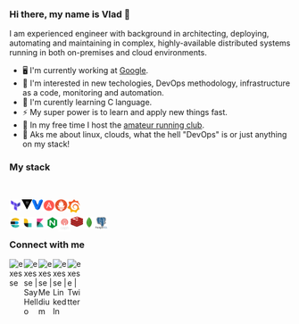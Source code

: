 ### Hi there, my name is Vlad 👋

I am experienced engineer with background in architecting, deploying, automating and maintaining in complex, 
highly-available distributed systems running in both on-premises and cloud environments. 

- 🖥️ I'm currently working at [Google](https://about.google/). 
- 🔭 I'm interested in new techologies, DevOps methodology, infrastructure as a code, monitoring and automation.
- 🌱 I'm curently learning C language. 
- ⚡ My super power is to learn and apply new things fast. 
- 🎽 In my free time I host the [amateur running club](https://tenxfifty.com).
- 💬 Aks me about linux, clouds, what the hell "DevOps" is or just anything on my stack!


### My stack
[<img align="left" alt="" width="22px" src="https://img.icons8.com/color/64/000000/linux.png" />](https://www.linux.org)
[<img align="left" alt="" width="22px" src="https://img.icons8.com/color/48/000000/microsoft.png" />](https://www.microsoft.com/en-us/windows-server)
[<img align="left" alt="" width="22px" src="https://img.icons8.com/color/48/000000/google-cloud-platform.png" />](https://cloud.google.com)
[<img align="left" alt="" width="22px" src="https://img.icons8.com/color/48/000000/amazon-web-services.png" />](https://aws.amazon.com)
[<img align="left" alt="" width="22px" src="https://img.icons8.com/color/48/000000/azure-1.png" />](https://azure.com)
[<img align="left" alt="" width="22px" src="https://img.icons8.com/windows/32/000000/digital-ocean.png" />](https://www.digitalocean.com)
[<img align="left" alt="" width="22px" src="https://img.icons8.com/color/48/000000/python.png" />](https://www.python.org)
[<img align="left" alt="" width="22px" src="https://img.icons8.com/color/48/000000/golang.png" />](https://golang.org)
<br />


[<img align="left" alt="" width="22px" src="https://img.icons8.com/color/48/000000/kubernetes.png" />](https://kubernetes.io)
[<img align="left" alt="" width="22px" src="https://img.icons8.com/color/48/000000/docker.png" />](https://www.docker.com)
[<img align="left" alt="" width="22px" src="https://github.com/exesse/exesse/blob/main/icons/tf.png?raw=true" />](https://www.terraform.io)
[<img align="left" alt="" width="19px" src="https://raw.githubusercontent.com/exesse/exesse/main/icons/vault.svg" />](https://www.vaultproject.io)
[<img align="left" alt="" width="19px" src="https://raw.githubusercontent.com/exesse/exesse/main/icons/vagrant.svg" />](https://www.vagrantup.com)
[<img align="left" alt="" width="22px" src="https://raw.githubusercontent.com/exesse/exesse/main/icons/ansible.png" />](https://www.ansible.com)
[<img align="left" alt="" width="22px" src="https://raw.githubusercontent.com/exesse/exesse/main/icons/prometheus.png" />](https://prometheus.io)
[<img align="left" alt="" width="22px" src="https://raw.githubusercontent.com/exesse/exesse/main/icons/grafana.png" />](https://grafana.com)
<br />


[<img align="left" alt="" width="22px" src="https://raw.githubusercontent.com/exesse/exesse/main/icons/elk.svg" />](https://www.elastic.co)
[<img align="left" alt="" width="22px" src="https://raw.githubusercontent.com/exesse/exesse/main/icons/logstash.svg" />](https://www.elastic.co/logstash)
[<img align="left" alt="" width="22px" src="https://raw.githubusercontent.com/exesse/exesse/main/icons/kibana.svg" />](https://www.elastic.co/kibana)
[<img align="left" alt="" width="22px" src="https://raw.githubusercontent.com/exesse/exesse/main/icons/nginx.png" />](https://www.nginx.com)
[<img align="left" alt="" width="22px" src="https://raw.githubusercontent.com/exesse/exesse/main/icons/ceph.png" />](https://ceph.io)
[<img align="left" alt="" width="22px" src="https://raw.githubusercontent.com/exesse/exesse/main/icons/redis.svg" />](https://redis.io)
[<img align="left" alt="" width="22px" src="https://raw.githubusercontent.com/exesse/exesse/main/icons/mongodb.svg" />](https://www.mongodb.com)
[<img align="left" alt="" width="22px" src="https://raw.githubusercontent.com/exesse/exesse/main/icons/postgresql.svg" />](https://www.postgresql.org)
<br />


### Connect with me
[<img align="left" alt="exesse" width="26px" src="https://img.icons8.com/nolan/64/geography.png" />](http://exesse.org)
[<img align="left" alt="exesse | Say Hello" width="26px" src="https://img.icons8.com/nolan/64/gmail.png" />](mailto:hi@exesse.org)
[<img align="left" alt="exesse | Medium" width="26px" src="https://img.icons8.com/nolan/64/medium-new.png" />](https://medium.com/@exesse)
[<img align="left" alt="exesse | LinkedIn" width="26px" src="https://img.icons8.com/nolan/64/linkedin.png" />](https://www.linkedin.com/in/exesse/)
[<img align="left" alt="exese | Twitter" width="26px" src="https://img.icons8.com/nolan/64/twitter.png" />](https://twitter.com/exese)
